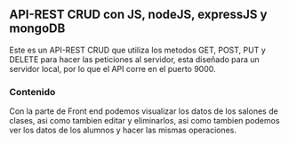 ## API-REST CRUD con JS, nodeJS, expressJS y mongoDB

Este es un API-REST CRUD que utiliza los metodos GET, POST, PUT y DELETE para hacer las
peticiones al servidor, esta diseñado para un servidor local, por lo que el API corre
en el puerto 9000.

### Contenido

Con la parte de Front end podemos visualizar los datos de los salones de clases, asi como
tambien editar y eliminarlos, asi como tambien podemos ver los datos de los alumnos y hacer
las mismas operaciones.
